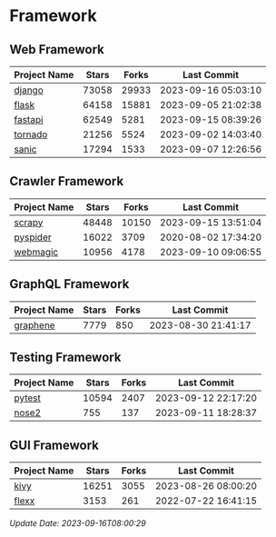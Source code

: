 # Framework

## Web Framework
| Project Name | Stars | Forks | Last Commit |
| ------------ | ----- | ----- | ----------- |
| [django](https://github.com/django/django) | 73058 | 29933 | 2023-09-16 05:03:10 |
| [flask](https://github.com/pallets/flask) | 64158 | 15881 | 2023-09-05 21:02:38 |
| [fastapi](https://github.com/tiangolo/fastapi) | 62549 | 5281 | 2023-09-15 08:39:26 |
| [tornado](https://github.com/tornadoweb/tornado) | 21256 | 5524 | 2023-09-02 14:03:40 |
| [sanic](https://github.com/sanic-org/sanic) | 17294 | 1533 | 2023-09-07 12:26:56 |

## Crawler Framework
| Project Name | Stars | Forks | Last Commit |
| ------------ | ----- | ----- | ----------- |
| [scrapy](https://github.com/scrapy/scrapy) | 48448 | 10150 | 2023-09-15 13:51:04 |
| [pyspider](https://github.com/binux/pyspider) | 16022 | 3709 | 2020-08-02 17:34:20 |
| [webmagic](https://github.com/code4craft/webmagic) | 10956 | 4178 | 2023-09-10 09:06:55 |

## GraphQL Framework
| Project Name | Stars | Forks | Last Commit |
| ------------ | ----- | ----- | ----------- |
| [graphene](https://github.com/graphql-python/graphene) | 7779 | 850 | 2023-08-30 21:41:17 |

## Testing Framework
| Project Name | Stars | Forks | Last Commit |
| ------------ | ----- | ----- | ----------- |
| [pytest](https://github.com/pytest-dev/pytest) | 10594 | 2407 | 2023-09-12 22:17:20 |
| [nose2](https://github.com/nose-devs/nose2) | 755 | 137 | 2023-09-11 18:28:37 |

## GUI Framework
| Project Name | Stars | Forks | Last Commit |
| ------------ | ----- | ----- | ----------- |
| [kivy](https://github.com/kivy/kivy) | 16251 | 3055 | 2023-08-26 08:00:20 |
| [flexx](https://github.com/flexxui/flexx) | 3153 | 261 | 2022-07-22 16:41:15 |

*Update Date: 2023-09-16T08:00:29*